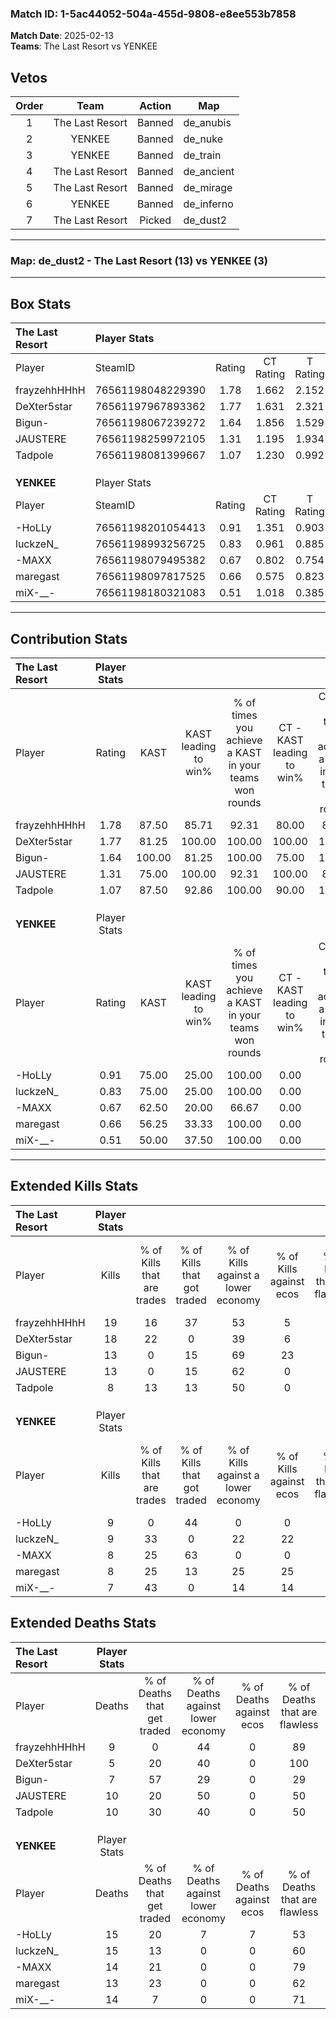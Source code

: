 ### Match ID: 1-5ac44052-504a-455d-9808-e8ee553b7858  
**Match Date**: 2025-02-13  
**Teams**: The Last Resort vs YENKEE  

## Vetos  

| Order | Team | Action | Map |
| :---: | :--: | :----: | --- |
| 1 | The Last Resort | Banned | de_anubis |
| 2 | YENKEE | Banned | de_nuke |
| 3 | YENKEE | Banned | de_train |
| 4 | The Last Resort | Banned | de_ancient |
| 5 | The Last Resort | Banned | de_mirage |
| 6 | YENKEE | Banned | de_inferno |
| 7 | The Last Resort | Picked | de_dust2 |

---  

### **Map**: de_dust2 - The Last Resort (13) vs YENKEE (3)  
---  

## Box Stats  

| **The Last Resort** | Player Stats      |        |           |          |        |       |       |         |        |      |     |
| :- | :- | :-: | :-: | :-: | :-: | :-: | :-: | :-: | :-: | :-: | :-: |
| Player              | SteamID           | Rating | CT Rating | T Rating |  KAST  |  ADR  | Kills | Assists | Deaths | K/D  | HS% |
| frayzehhHHhH        | 76561198048229390 |  1.78  |   1.662   |  2.152   | 87.50  | 104.2 |  19   |    3    |   9    | 2.11 | 47  |
| DeXter5star         | 76561197967893362 |  1.77  |   1.631   |  2.321   | 81.25  | 86.9  |  18   |    5    |   5    | 3.60 | 38  |
| Bigun-              | 76561198067239272 |  1.64  |   1.856   |  1.529   | 100.00 | 103.2 |  13   |    8    |   7    | 1.86 | 46  |
| JAUSTERE            | 76561198259972105 |  1.31  |   1.195   |  1.934   | 75.00  | 93.1  |  13   |    6    |   10   | 1.30 | 76  |
| Tadpole             | 76561198081399667 |  1.07  |   1.230   |  0.992   | 87.50  | 73.1  |   8   |    6    |   10   | 0.80 | 87  |
|                     |                   |        |           |          |        |       |       |         |        |      |     |
|                     |                   |        |           |          |        |       |       |         |        |      |     |
|                     |                   |        |           |          |        |       |       |         |        |      |     |
| **YENKEE**          | Player Stats      |        |           |          |        |       |       |         |        |      |     |
| Player              | SteamID           | Rating | CT Rating | T Rating |  KAST  |  ADR  | Kills | Assists | Deaths | K/D  | HS% |
| -HoLLy              | 76561198201054413 |  0.91  |   1.351   |  0.903   | 75.00  | 88.1  |   9   |    6    |   15   | 0.60 | 55  |
| luckzeN_            | 76561198993256725 |  0.83  |   0.961   |  0.885   | 75.00  | 66.8  |   9   |    4    |   15   | 0.60 | 66  |
| -MAXX               | 76561198079495382 |  0.67  |   0.802   |  0.754   | 62.50  | 51.1  |   8   |    3    |   14   | 0.57 | 62  |
| maregast            | 76561198097817525 |  0.66  |   0.575   |  0.823   | 56.25  | 56.2  |   8   |    1    |   13   | 0.62 | 50  |
| miX-__-             | 76561198180321083 |  0.51  |   1.018   |  0.385   | 50.00  | 49.8  |   7   |    2    |   14   | 0.50 | 42  |
---  

## Contribution Stats  

| **The Last Resort** | Player Stats |        |                      |                                                        |                           |                                                             |                          |                                                            |
| :- | :-: | :-: | :-: | :-: | :-: | :-: | :-: | :-: |
| Player              |    Rating    |  KAST  | KAST leading to win% | % of times you achieve a KAST in your teams won rounds | CT - KAST leading to win% | CT - % of times you achieve a KAST in your teams won rounds | T - KAST leading to win% | T - % of times you achieve a KAST in your teams won rounds |
| frayzehhHHhH        |     1.78     | 87.50  |        85.71         |                         92.31                          |           80.00           |                            88.89                            |          100.00          |                           100.00                           |
| DeXter5star         |     1.77     | 81.25  |        100.00        |                         100.00                         |          100.00           |                           100.00                            |          100.00          |                           100.00                           |
| Bigun-              |     1.64     | 100.00 |        81.25         |                         100.00                         |           75.00           |                           100.00                            |          100.00          |                           100.00                           |
| JAUSTERE            |     1.31     | 75.00  |        100.00        |                         92.31                          |          100.00           |                            88.89                            |          100.00          |                           100.00                           |
| Tadpole             |     1.07     | 87.50  |        92.86         |                         100.00                         |           90.00           |                           100.00                            |          100.00          |                           100.00                           |
|                     |              |        |                      |                                                        |                           |                                                             |                          |                                                            |
|                     |              |        |                      |                                                        |                           |                                                             |                          |                                                            |
|                     |              |        |                      |                                                        |                           |                                                             |                          |                                                            |
| **YENKEE**          | Player Stats |        |                      |                                                        |                           |                                                             |                          |                                                            |
| Player              |    Rating    |  KAST  | KAST leading to win% | % of times you achieve a KAST in your teams won rounds | CT - KAST leading to win% | CT - % of times you achieve a KAST in your teams won rounds | T - KAST leading to win% | T - % of times you achieve a KAST in your teams won rounds |
| -HoLLy              |     0.91     | 75.00  |        25.00         |                         100.00                         |           0.00            |                            0.00                             |          37.50           |                           100.00                           |
| luckzeN_            |     0.83     | 75.00  |        25.00         |                         100.00                         |           0.00            |                            0.00                             |          37.50           |                           100.00                           |
| -MAXX               |     0.67     | 62.50  |        20.00         |                         66.67                          |           0.00            |                            0.00                             |          33.33           |                           66.67                            |
| maregast            |     0.66     | 56.25  |        33.33         |                         100.00                         |           0.00            |                            0.00                             |          42.86           |                           100.00                           |
| miX-__-             |     0.51     | 50.00  |        37.50         |                         100.00                         |           0.00            |                            0.00                             |          50.00           |                           100.00                           |
---  

## Extended Kills Stats  

| **The Last Resort** | Player Stats |                            |                            |                                    |                         |                              |                                 |                                       |                    |           |
| :- | :-: | :-: | :-: | :-: | :-: | :-: | :-: | :-: | :-: | :-: |
| Player              |    Kills     | % of Kills that are trades | % of Kills that got traded | % of Kills against a lower economy | % of Kills against ecos | % of Kills that are flawless | % of Kills that are close duels | % of Kills that are assisted by flash | Pistol Round Kills | AWP Kills |
| frayzehhHHhH        |      19      |             16             |             37             |                 53                 |            5            |              58              |               11                |                   0                   |         3          |     2     |
| DeXter5star         |      18      |             22             |             0              |                 39                 |            6            |              78              |               11                |                   0                   |         5          |     5     |
| Bigun-              |      13      |             0              |             15             |                 69                 |           23            |              54              |                0                |                   0                   |         0          |     0     |
| JAUSTERE            |      13      |             0              |             15             |                 62                 |            0            |              62              |                8                |                  15                   |         1          |     0     |
| Tadpole             |      8       |             13             |             13             |                 50                 |            0            |              75              |               13                |                  13                   |         1          |     0     |
|                     |              |                            |                            |                                    |                         |                              |                                 |                                       |                    |           |
|                     |              |                            |                            |                                    |                         |                              |                                 |                                       |                    |           |
|                     |              |                            |                            |                                    |                         |                              |                                 |                                       |                    |           |
| **YENKEE**          | Player Stats |                            |                            |                                    |                         |                              |                                 |                                       |                    |           |
| Player              |    Kills     | % of Kills that are trades | % of Kills that got traded | % of Kills against a lower economy | % of Kills against ecos | % of Kills that are flawless | % of Kills that are close duels | % of Kills that are assisted by flash | Pistol Round Kills | AWP Kills |
| -HoLLy              |      9       |             0              |             44             |                 0                  |            0            |              56              |                0                |                  11                   |         2          |     0     |
| luckzeN_            |      9       |             33             |             0              |                 22                 |           22            |              89              |                0                |                   0                   |         1          |     0     |
| -MAXX               |      8       |             25             |             63             |                 0                  |            0            |              38              |               25                |                  13                   |         1          |     0     |
| maregast            |      8       |             25             |             13             |                 25                 |           25            |              75              |               13                |                   0                   |         1          |     0     |
| miX-__-             |      7       |             43             |             0              |                 14                 |           14            |              43              |               29                |                   0                   |         0          |     1     |
## Extended Deaths Stats  

| **The Last Resort** | Player Stats |                             |                                   |                          |                               |                            |                           |               |
| :- | :-: | :-: | :-: | :-: | :-: | :-: | :-: | :-: |
| Player              |    Deaths    | % of Deaths that get traded | % of Deaths against lower economy | % of Deaths against ecos | % of Deaths that are flawless | % of Deaths that are close | % of Deaths while blinded | Deaths to AWP |
| frayzehhHHhH        |      9       |              0              |                44                 |            0             |              89               |             11             |             0             |       1       |
| DeXter5star         |      5       |             20              |                40                 |            0             |              100              |             0              |             0             |       0       |
| Bigun-              |      7       |             57              |                29                 |            0             |              29               |             0              |            14             |       0       |
| JAUSTERE            |      10      |             20              |                50                 |            0             |              50               |             20             |            10             |       0       |
| Tadpole             |      10      |             30              |                40                 |            0             |              50               |             20             |             0             |       0       |
|                     |              |                             |                                   |                          |                               |                            |                           |               |
|                     |              |                             |                                   |                          |                               |                            |                           |               |
|                     |              |                             |                                   |                          |                               |                            |                           |               |
| **YENKEE**          | Player Stats |                             |                                   |                          |                               |                            |                           |               |
| Player              |    Deaths    | % of Deaths that get traded | % of Deaths against lower economy | % of Deaths against ecos | % of Deaths that are flawless | % of Deaths that are close | % of Deaths while blinded | Deaths to AWP |
| -HoLLy              |      15      |             20              |                 7                 |            7             |              53               |             13             |             0             |       3       |
| luckzeN_            |      15      |             13              |                 0                 |            0             |              60               |             7              |             7             |       1       |
| -MAXX               |      14      |             21              |                 0                 |            0             |              79               |             7              |             0             |       1       |
| maregast            |      13      |             23              |                 0                 |            0             |              62               |             8              |            15             |       0       |
| miX-__-             |      14      |              7              |                 0                 |            0             |              71               |             7              |             0             |       2       |
